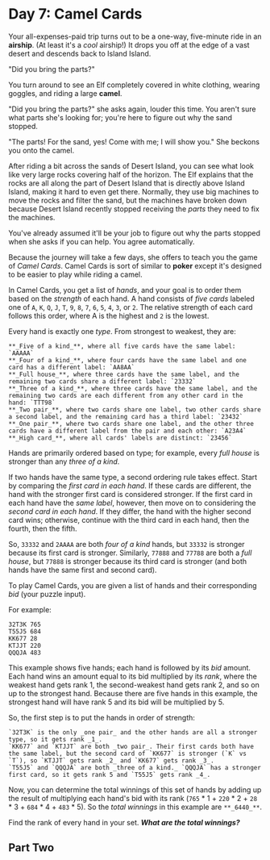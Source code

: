 # Day 7: Camel Cards #

Your all-expenses-paid trip turns out to be a one-way, five-minute ride in an **airship**. 
(At least it's a _cool_ airship!) It drops you off at the edge of a vast desert and descends back to 
Island Island.

"Did you bring the parts?"

You turn around to see an Elf completely covered in white clothing, wearing goggles, 
and riding a large **camel**.

"Did you bring the parts?" she asks again, louder this time. You aren't sure what parts she's 
looking for; you're here to figure out why the sand stopped.

"The parts! For the sand, yes! Come with me; I will show you." She beckons you onto the camel.

After riding a bit across the sands of Desert Island, you can see what look like very large rocks 
covering half of the horizon. The Elf explains that the rocks are all along the part of Desert 
Island that is directly above Island Island, making it hard to even get there. Normally, they use 
big machines to move the rocks and filter the sand, but the machines have broken down because Desert 
Island recently stopped receiving the _parts_ they need to fix the machines.

You've already assumed it'll be your job to figure out why the parts stopped when she asks if you 
can help. You agree automatically.

Because the journey will take a few days, she offers to teach you the game of _Camel Cards_. Camel 
Cards is sort of similar to **poker** except it's designed to be easier to play while riding a camel.

In Camel Cards, you get a list of _hands_, and your goal is to order them based on the _strength_ of 
each hand. A hand consists of _five cards_ labeled one of `A`, `K`, `Q`, `J`, `T`, `9`, `8`, `7`, `6`, `5`, `4`, `3`, or `2`. 
The relative strength of each card follows this order, where A is the highest and `2` is the lowest.

Every hand is exactly one _type_. From strongest to weakest, they are:

    **_Five of a kind_**, where all five cards have the same label: `AAAAA`
    **_Four of a kind_**, where four cards have the same label and one card has a different label: `AA8AA`
    **_Full house_**, where three cards have the same label, and the remaining two cards share a different label: `23332`
    **_Three of a kind_**, where three cards have the same label, and the remaining two cards are each different from any other card in the hand: `TTT98`
    **_Two pair_**, where two cards share one label, two other cards share a second label, and the remaining card has a third label: `23432`
    **_One pair_**, where two cards share one label, and the other three cards have a different label from the pair and each other: `A23A4`
    **_High card_**, where all cards' labels are distinct: `23456`

Hands are primarily ordered based on type; for example, every _full house_ is stronger than any 
_three of a kind_.

If two hands have the same type, a second ordering rule takes effect. Start by comparing the 
_first card in each hand_. If these cards are different, the hand with the stronger first card is 
considered stronger. If the first card in each hand have the _same label_, however, then move on to 
considering the _second card in each hand_. If they differ, the hand with the higher second card 
wins; otherwise, continue with the third card in each hand, then the fourth, then the fifth.

So, `33332` and `2AAAA` are both _four of a kind_ hands, but `33332` is stronger because its first card 
is stronger. Similarly, `77888` and `77788` are both a _full house_, but `77888` is stronger because its 
third card is stronger (and both hands have the same first and second card).

To play Camel Cards, you are given a list of hands and their corresponding _bid_ (your puzzle input). 

For example:

    32T3K 765
    T55J5 684
    KK677 28
    KTJJT 220
    QQQJA 483

This example shows five hands; each hand is followed by its _bid_ amount. Each hand wins an amount 
equal to its bid multiplied by its _rank_, where the weakest hand gets rank 1, the second-weakest 
hand gets rank 2, and so on up to the strongest hand. Because there are five hands in this example, 
the strongest hand will have rank 5 and its bid will be multiplied by 5.

So, the first step is to put the hands in order of strength:

    `32T3K` is the only _one pair_ and the other hands are all a stronger type, so it gets rank _1_.
    `KK677` and `KTJJT` are both _two pair_. Their first cards both have the same label, but the second card of `KK677` is stronger (`K` vs `T`), so `KTJJT` gets rank _2_ and `KK677` gets rank _3_.
    `T55J5` and `QQQJA` are both _three of a kind._ `QQQJA` has a stronger first card, so it gets rank 5 and `T55J5` gets rank _4_.

Now, you can determine the total winnings of this set of hands by adding up the result of 
multiplying each hand's bid with its rank (`765` * 1 + `220` * 2 + `28` * 3 + `684` * 4 + `483` * 5). So 
the _total winnings_ in this example are `**_6440_**`.

Find the rank of every hand in your set. **_What are the total winnings?_**


## Part Two ##

